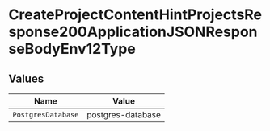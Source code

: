 # CreateProjectContentHintProjectsResponse200ApplicationJSONResponseBodyEnv12Type


## Values

| Name               | Value              |
| ------------------ | ------------------ |
| `PostgresDatabase` | postgres-database  |
